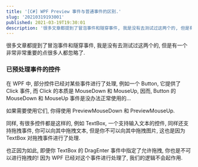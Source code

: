 ```yaml
---
title: '[C#] WPF Preview 事件与普通事件的区别.'
slug: '20210319193001'
published: 2021-03-19T19:30:01
description: '很多文章都提到了冒泡事件和隧穿事件, 我是没有去测试过这两个的, 但是有一个非常非常重要的点很多人都忽略了.已预处理事件的控件在 WPF 中, 部分控件已经对某些事件进行了处理, 例如一个 Button, 它提供了 Click 事件, 而 Click 的本质是 MouseDown 和 MouseUp, 因而, Button 的 MouseDown 和 MouseUp 事件是没办法正常使用的…如果需要使用它们, 你得使用 PreviewMouseDown 和 PreviewMouseUp.同样, 有很'
---
```


很多文章都提到了冒泡事件和隧穿事件, 我是没有去测试过这两个的, 但是有一个非常非常重要的点很多人都忽略了.


### 已预处理事件的控件

在 WPF 中, 部分控件已经对某些事件进行了处理, 例如一个 Button, 它提供了 Click 事件, 而 Click 的本质是 MouseDown 和 MouseUp, 因而, Button 的 MouseDown 和 MouseUp 事件是没办法正常使用的...


如果需要使用它们, 你得使用 PreviewMouseDown 和 PreviewMouseUp.


同样, 有很多控件都是这样的, 例如 TextBox, 一个支持输入文本的控件, 同样还支持拖拽事件, 你可以向其中拖拽文本, 但是你不可以向其中拖拽图片, 这也是因为 TextBox 对拖拽事件进行了处理. 


也正因为如此, 即便你 TextBox 的 DragEnter 事件中指定了允许拖拽, 你也是不可以进行拖拽的! 因为 WPF 已经对这个事件进行处理了, 我们的逻辑不会起作用.
